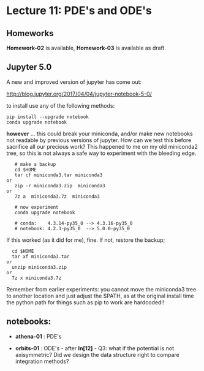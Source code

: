 Lecture 11: PDE's and ODE's
===========================

## Homeworks

**Homework-02** is available, **Homework-03** is available as draft.

## Jupyter 5.0

A new and improved version of jupyter has come out:

http://blog.jupyter.org/2017/04/04/jupyter-notebook-5-0/

to install use any of the following methods:

```
pip install --upgrade notebook 
conda upgrade notebook 
```

**however** ... this could break your miniconda, and/or make new notebooks not readable by previous versions of jupyter.
How can we test this before sacrifice all our precious work?  This happened to me on my old miniconda2 tree, so this is
not always a safe way to experiment with the bleeding edge.

```
   # make a backup
   cd $HOME
   tar cf miniconda3.tar miniconda3
or
   zip -r miniconda3.zip  miniconda3
or
   7z a  miniconda3.7z  miniconda3

   # now experiment
   conda upgrade notebook 

   # conda:    4.3.14-py35_0 --> 4.3.16-py35_0
   # notebook: 4.2.3-py35_0  --> 5.0.0-py35_0 
```

If this worked (as it did for me), fine. If not, restore the backup;
```
  cd $HOME
  tar xf miniconda3.tar
or
  unzip miniconda3.zip
or
  7z x miniconda3.7z

```

Remember from earlier experiments: you cannot move the miniconda3 tree to another location and just adjust the $PATH, as
at the original install time the python path for things such as pip to work are hardcoded!!


## notebooks:


* **athena-01** : PDE's  

* **orbits-01** : ODE's - after **In[12]** - Q3:
  what if the potential is not axisymmetric?  Did we design the data structure right to compare integration methods?
  

